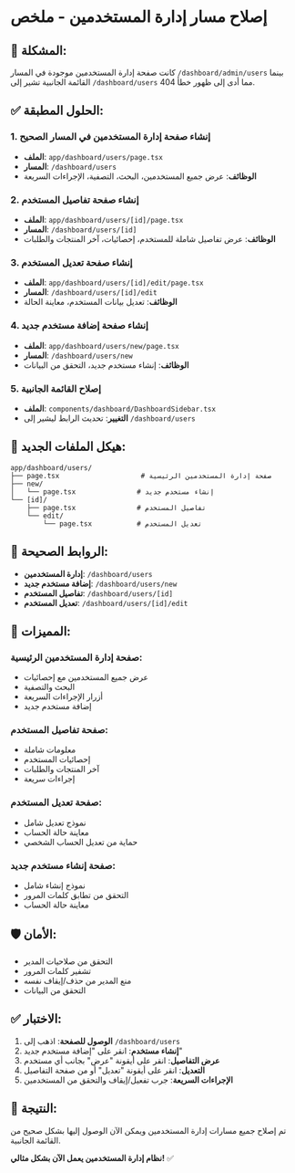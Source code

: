 # إصلاح مسار إدارة المستخدمين - ملخص

## 🔧 **المشكلة:**
كانت صفحة إدارة المستخدمين موجودة في المسار `/dashboard/admin/users` بينما القائمة الجانبية تشير إلى `/dashboard/users` مما أدى إلى ظهور خطأ 404.

## ✅ **الحلول المطبقة:**

### 1. **إنشاء صفحة إدارة المستخدمين في المسار الصحيح**
- **الملف**: `app/dashboard/users/page.tsx`
- **المسار**: `/dashboard/users`
- **الوظائف**: عرض جميع المستخدمين، البحث، التصفية، الإجراءات السريعة

### 2. **إنشاء صفحة تفاصيل المستخدم**
- **الملف**: `app/dashboard/users/[id]/page.tsx`
- **المسار**: `/dashboard/users/[id]`
- **الوظائف**: عرض تفاصيل شاملة للمستخدم، إحصائيات، آخر المنتجات والطلبات

### 3. **إنشاء صفحة تعديل المستخدم**
- **الملف**: `app/dashboard/users/[id]/edit/page.tsx`
- **المسار**: `/dashboard/users/[id]/edit`
- **الوظائف**: تعديل بيانات المستخدم، معاينة الحالة

### 4. **إنشاء صفحة إضافة مستخدم جديد**
- **الملف**: `app/dashboard/users/new/page.tsx`
- **المسار**: `/dashboard/users/new`
- **الوظائف**: إنشاء مستخدم جديد، التحقق من البيانات

### 5. **إصلاح القائمة الجانبية**
- **الملف**: `components/dashboard/DashboardSidebar.tsx`
- **التغيير**: تحديث الرابط ليشير إلى `/dashboard/users`

## 📁 **هيكل الملفات الجديد:**

```
app/dashboard/users/
├── page.tsx                    # صفحة إدارة المستخدمين الرئيسية
├── new/
│   └── page.tsx               # إنشاء مستخدم جديد
└── [id]/
    ├── page.tsx               # تفاصيل المستخدم
    └── edit/
        └── page.tsx           # تعديل المستخدم
```

## 🔗 **الروابط الصحيحة:**

- **إدارة المستخدمين**: `/dashboard/users`
- **إضافة مستخدم جديد**: `/dashboard/users/new`
- **تفاصيل المستخدم**: `/dashboard/users/[id]`
- **تعديل المستخدم**: `/dashboard/users/[id]/edit`

## 🎯 **المميزات:**

### **صفحة إدارة المستخدمين الرئيسية:**
- عرض جميع المستخدمين مع إحصائيات
- البحث والتصفية
- أزرار الإجراءات السريعة
- إضافة مستخدم جديد

### **صفحة تفاصيل المستخدم:**
- معلومات شاملة
- إحصائيات المستخدم
- آخر المنتجات والطلبات
- إجراءات سريعة

### **صفحة تعديل المستخدم:**
- نموذج تعديل شامل
- معاينة حالة الحساب
- حماية من تعديل الحساب الشخصي

### **صفحة إنشاء مستخدم جديد:**
- نموذج إنشاء شامل
- التحقق من تطابق كلمات المرور
- معاينة حالة الحساب

## 🛡️ **الأمان:**
- التحقق من صلاحيات المدير
- تشفير كلمات المرور
- منع المدير من حذف/إيقاف نفسه
- التحقق من البيانات

## ✅ **الاختبار:**

1. **الوصول للصفحة**: اذهب إلى `/dashboard/users`
2. **إنشاء مستخدم**: انقر على "إضافة مستخدم جديد"
3. **عرض التفاصيل**: انقر على أيقونة "عرض" بجانب أي مستخدم
4. **التعديل**: انقر على أيقونة "تعديل" أو من صفحة التفاصيل
5. **الإجراءات السريعة**: جرب تفعيل/إيقاف والتحقق من المستخدمين

## 🎉 **النتيجة:**
تم إصلاح جميع مسارات إدارة المستخدمين ويمكن الآن الوصول إليها بشكل صحيح من القائمة الجانبية.

**نظام إدارة المستخدمين يعمل الآن بشكل مثالي!** ✅ 